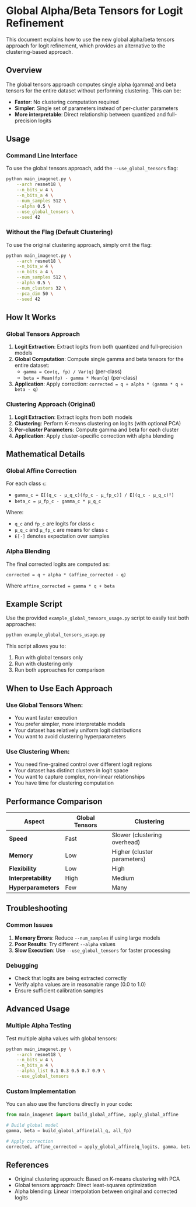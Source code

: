 # Global Alpha/Beta Tensors for Logit Refinement

This document explains how to use the new global alpha/beta tensors approach for logit refinement, which provides an alternative to the clustering-based approach.

## Overview

The global tensors approach computes single alpha (gamma) and beta tensors for the entire dataset without performing clustering. This can be:
- **Faster**: No clustering computation required
- **Simpler**: Single set of parameters instead of per-cluster parameters
- **More interpretable**: Direct relationship between quantized and full-precision logits

## Usage

### Command Line Interface

To use the global tensors approach, add the `--use_global_tensors` flag:

```bash
python main_imagenet.py \
    --arch resnet18 \
    --n_bits_w 4 \
    --n_bits_a 4 \
    --num_samples 512 \
    --alpha 0.5 \
    --use_global_tensors \
    --seed 42
```

### Without the Flag (Default Clustering)

To use the original clustering approach, simply omit the flag:

```bash
python main_imagenet.py \
    --arch resnet18 \
    --n_bits_w 4 \
    --n_bits_a 4 \
    --num_samples 512 \
    --alpha 0.5 \
    --num_clusters 32 \
    --pca_dim 50 \
    --seed 42
```

## How It Works

### Global Tensors Approach

1. **Logit Extraction**: Extract logits from both quantized and full-precision models
2. **Global Computation**: Compute single gamma and beta tensors for the entire dataset:
   - `gamma = Cov(q, fp) / Var(q)` (per-class)
   - `beta = Mean(fp) - gamma * Mean(q)` (per-class)
3. **Application**: Apply correction: `corrected = q + alpha * (gamma * q + beta - q)`

### Clustering Approach (Original)

1. **Logit Extraction**: Extract logits from both models
2. **Clustering**: Perform K-means clustering on logits (with optional PCA)
3. **Per-cluster Parameters**: Compute gamma and beta for each cluster
4. **Application**: Apply cluster-specific correction with alpha blending

## Mathematical Details

### Global Affine Correction

For each class `c`:
- `gamma_c = E[(q_c - μ_q_c)(fp_c - μ_fp_c)] / E[(q_c - μ_q_c)²]`
- `beta_c = μ_fp_c - gamma_c * μ_q_c`

Where:
- `q_c` and `fp_c` are logits for class `c`
- `μ_q_c` and `μ_fp_c` are means for class `c`
- `E[·]` denotes expectation over samples

### Alpha Blending

The final corrected logits are computed as:
```
corrected = q + alpha * (affine_corrected - q)
```

Where `affine_corrected = gamma * q + beta`

## Example Script

Use the provided `example_global_tensors_usage.py` script to easily test both approaches:

```bash
python example_global_tensors_usage.py
```

This script allows you to:
1. Run with global tensors only
2. Run with clustering only  
3. Run both approaches for comparison

## When to Use Each Approach

### Use Global Tensors When:
- You want faster execution
- You prefer simpler, more interpretable models
- Your dataset has relatively uniform logit distributions
- You want to avoid clustering hyperparameters

### Use Clustering When:
- You need fine-grained control over different logit regions
- Your dataset has distinct clusters in logit space
- You want to capture complex, non-linear relationships
- You have time for clustering computation

## Performance Comparison

| Aspect | Global Tensors | Clustering |
|--------|----------------|------------|
| **Speed** | Fast | Slower (clustering overhead) |
| **Memory** | Low | Higher (cluster parameters) |
| **Flexibility** | Low | High |
| **Interpretability** | High | Medium |
| **Hyperparameters** | Few | Many |

## Troubleshooting

### Common Issues

1. **Memory Errors**: Reduce `--num_samples` if using large models
2. **Poor Results**: Try different `--alpha` values
3. **Slow Execution**: Use `--use_global_tensors` for faster processing

### Debugging

- Check that logits are being extracted correctly
- Verify alpha values are in reasonable range (0.0 to 1.0)
- Ensure sufficient calibration samples

## Advanced Usage

### Multiple Alpha Testing

Test multiple alpha values with global tensors:

```bash
python main_imagenet.py \
    --arch resnet18 \
    --n_bits_w 4 \
    --n_bits_a 4 \
    --alpha_list 0.1 0.3 0.5 0.7 0.9 \
    --use_global_tensors
```

### Custom Implementation

You can also use the functions directly in your code:

```python
from main_imagenet import build_global_affine, apply_global_affine

# Build global model
gamma, beta = build_global_affine(all_q, all_fp)

# Apply correction
corrected, affine_corrected = apply_global_affine(q_logits, gamma, beta, alpha=0.5)
```

## References

- Original clustering approach: Based on K-means clustering with PCA
- Global tensors approach: Direct least-squares optimization
- Alpha blending: Linear interpolation between original and corrected logits
